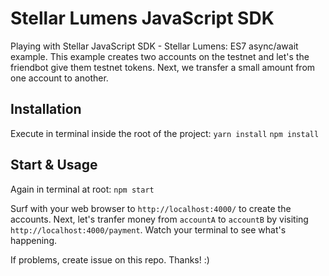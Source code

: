 # Stellar Lumens JavaScript SDK
Playing with Stellar JavaScript SDK - Stellar Lumens: ES7 async/await example.
This example creates two accounts on the testnet and let's the friendbot give them testnet tokens.
Next, we transfer a small amount from one account to another.

## Installation
Execute in terminal inside the root of the project:
`yarn install`
`npm install`

## Start & Usage
Again in terminal at root:
`npm start`

Surf with your web browser to `http://localhost:4000/` to create the accounts.
Next, let's tranfer money from `accountA` to `accountB` by visiting `http://localhost:4000/payment`.
Watch your terminal to see what's happening.

If problems, create issue on this repo. Thanks! :)
